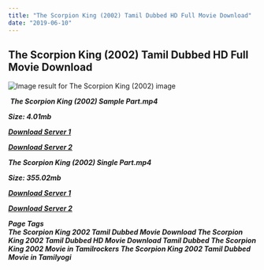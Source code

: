 ```yaml
---
title: "The Scorpion King (2002) Tamil Dubbed HD Full Movie Download"
date: "2019-06-10"
---
```


## The Scorpion King (2002) Tamil Dubbed HD Full Movie Download

![Image result for The Scorpion King (2002)  image](https://m.media-amazon.com/images/M/MV5BMTI0Mzc4ODIzOV5BMl5BanBnXkFtZTcwNTM4Mjk2MQ@@._V1_.jpg) 

 _**The Scorpion King (2002) Sample Part.mp4**_

_**Size: 4.01mb**_

[_**Download Server 1**_](http://du.wetransfer.vip/files/Tamil{c159298fb141cbadc7232f68964181f47c3dba5abf1fc31c2462b14f0846cd70}20Dubbed{c159298fb141cbadc7232f68964181f47c3dba5abf1fc31c2462b14f0846cd70}20Movies/Tamil{c159298fb141cbadc7232f68964181f47c3dba5abf1fc31c2462b14f0846cd70}20Dubbed{c159298fb141cbadc7232f68964181f47c3dba5abf1fc31c2462b14f0846cd70}20Collections/The{c159298fb141cbadc7232f68964181f47c3dba5abf1fc31c2462b14f0846cd70}20Mummy{c159298fb141cbadc7232f68964181f47c3dba5abf1fc31c2462b14f0846cd70}20Quadrilogy{c159298fb141cbadc7232f68964181f47c3dba5abf1fc31c2462b14f0846cd70}20Collections/The{c159298fb141cbadc7232f68964181f47c3dba5abf1fc31c2462b14f0846cd70}20Scorpion{c159298fb141cbadc7232f68964181f47c3dba5abf1fc31c2462b14f0846cd70}20King{c159298fb141cbadc7232f68964181f47c3dba5abf1fc31c2462b14f0846cd70}20(2002)/The{c159298fb141cbadc7232f68964181f47c3dba5abf1fc31c2462b14f0846cd70}20Scorpion{c159298fb141cbadc7232f68964181f47c3dba5abf1fc31c2462b14f0846cd70}20King{c159298fb141cbadc7232f68964181f47c3dba5abf1fc31c2462b14f0846cd70}20(2002){c159298fb141cbadc7232f68964181f47c3dba5abf1fc31c2462b14f0846cd70}20Sample{c159298fb141cbadc7232f68964181f47c3dba5abf1fc31c2462b14f0846cd70}20HD.mp4)

[_**Download Server 2**_](http://du.wetransfer.vip/files/Tamil{c159298fb141cbadc7232f68964181f47c3dba5abf1fc31c2462b14f0846cd70}20Dubbed{c159298fb141cbadc7232f68964181f47c3dba5abf1fc31c2462b14f0846cd70}20Movies/Tamil{c159298fb141cbadc7232f68964181f47c3dba5abf1fc31c2462b14f0846cd70}20Dubbed{c159298fb141cbadc7232f68964181f47c3dba5abf1fc31c2462b14f0846cd70}20Collections/The{c159298fb141cbadc7232f68964181f47c3dba5abf1fc31c2462b14f0846cd70}20Mummy{c159298fb141cbadc7232f68964181f47c3dba5abf1fc31c2462b14f0846cd70}20Quadrilogy{c159298fb141cbadc7232f68964181f47c3dba5abf1fc31c2462b14f0846cd70}20Collections/The{c159298fb141cbadc7232f68964181f47c3dba5abf1fc31c2462b14f0846cd70}20Scorpion{c159298fb141cbadc7232f68964181f47c3dba5abf1fc31c2462b14f0846cd70}20King{c159298fb141cbadc7232f68964181f47c3dba5abf1fc31c2462b14f0846cd70}20(2002)/The{c159298fb141cbadc7232f68964181f47c3dba5abf1fc31c2462b14f0846cd70}20Scorpion{c159298fb141cbadc7232f68964181f47c3dba5abf1fc31c2462b14f0846cd70}20King{c159298fb141cbadc7232f68964181f47c3dba5abf1fc31c2462b14f0846cd70}20(2002){c159298fb141cbadc7232f68964181f47c3dba5abf1fc31c2462b14f0846cd70}20Sample{c159298fb141cbadc7232f68964181f47c3dba5abf1fc31c2462b14f0846cd70}20HD.mp4)

_**The Scorpion King (2002) Single Part.mp4**_

_**Size: 355.02mb**_

[_**Download Server 1**_](http://du.wetransfer.vip/files/Tamil{c159298fb141cbadc7232f68964181f47c3dba5abf1fc31c2462b14f0846cd70}20Dubbed{c159298fb141cbadc7232f68964181f47c3dba5abf1fc31c2462b14f0846cd70}20Movies/Tamil{c159298fb141cbadc7232f68964181f47c3dba5abf1fc31c2462b14f0846cd70}20Dubbed{c159298fb141cbadc7232f68964181f47c3dba5abf1fc31c2462b14f0846cd70}20Collections/The{c159298fb141cbadc7232f68964181f47c3dba5abf1fc31c2462b14f0846cd70}20Mummy{c159298fb141cbadc7232f68964181f47c3dba5abf1fc31c2462b14f0846cd70}20Quadrilogy{c159298fb141cbadc7232f68964181f47c3dba5abf1fc31c2462b14f0846cd70}20Collections/The{c159298fb141cbadc7232f68964181f47c3dba5abf1fc31c2462b14f0846cd70}20Scorpion{c159298fb141cbadc7232f68964181f47c3dba5abf1fc31c2462b14f0846cd70}20King{c159298fb141cbadc7232f68964181f47c3dba5abf1fc31c2462b14f0846cd70}20(2002)/The{c159298fb141cbadc7232f68964181f47c3dba5abf1fc31c2462b14f0846cd70}20Scorpion{c159298fb141cbadc7232f68964181f47c3dba5abf1fc31c2462b14f0846cd70}20King{c159298fb141cbadc7232f68964181f47c3dba5abf1fc31c2462b14f0846cd70}20(2002){c159298fb141cbadc7232f68964181f47c3dba5abf1fc31c2462b14f0846cd70}20Single{c159298fb141cbadc7232f68964181f47c3dba5abf1fc31c2462b14f0846cd70}20Part{c159298fb141cbadc7232f68964181f47c3dba5abf1fc31c2462b14f0846cd70}20HD.mp4)

[_**Download Server 2**_](http://du.wetransfer.vip/files/Tamil{c159298fb141cbadc7232f68964181f47c3dba5abf1fc31c2462b14f0846cd70}20Dubbed{c159298fb141cbadc7232f68964181f47c3dba5abf1fc31c2462b14f0846cd70}20Movies/Tamil{c159298fb141cbadc7232f68964181f47c3dba5abf1fc31c2462b14f0846cd70}20Dubbed{c159298fb141cbadc7232f68964181f47c3dba5abf1fc31c2462b14f0846cd70}20Collections/The{c159298fb141cbadc7232f68964181f47c3dba5abf1fc31c2462b14f0846cd70}20Mummy{c159298fb141cbadc7232f68964181f47c3dba5abf1fc31c2462b14f0846cd70}20Quadrilogy{c159298fb141cbadc7232f68964181f47c3dba5abf1fc31c2462b14f0846cd70}20Collections/The{c159298fb141cbadc7232f68964181f47c3dba5abf1fc31c2462b14f0846cd70}20Scorpion{c159298fb141cbadc7232f68964181f47c3dba5abf1fc31c2462b14f0846cd70}20King{c159298fb141cbadc7232f68964181f47c3dba5abf1fc31c2462b14f0846cd70}20(2002)/The{c159298fb141cbadc7232f68964181f47c3dba5abf1fc31c2462b14f0846cd70}20Scorpion{c159298fb141cbadc7232f68964181f47c3dba5abf1fc31c2462b14f0846cd70}20King{c159298fb141cbadc7232f68964181f47c3dba5abf1fc31c2462b14f0846cd70}20(2002){c159298fb141cbadc7232f68964181f47c3dba5abf1fc31c2462b14f0846cd70}20Single{c159298fb141cbadc7232f68964181f47c3dba5abf1fc31c2462b14f0846cd70}20Part{c159298fb141cbadc7232f68964181f47c3dba5abf1fc31c2462b14f0846cd70}20HD.mp4)

_**Page Tags  
The Scorpion King 2002 Tamil Dubbed Movie Download The Scorpion King 2002 Tamil Dubbed HD Movie Download Tamil Dubbed The Scorpion King 2002 Movie in Tamilrockers The Scorpion King 2002 Tamil Dubbed Movie in Tamilyogi**_
